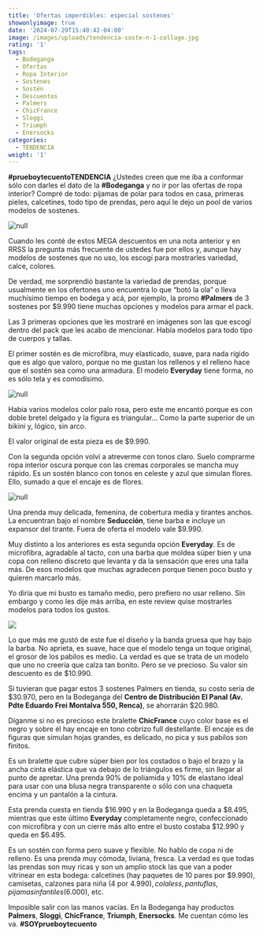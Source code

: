 ```yaml
---
title: 'Ofertas imperdibles: especial sostenes'
showonlyimage: true
date: '2024-07-29T15:40:42-04:00'
image: /images/uploads/tendencia-soste-n-1-collage.jpg
rating: '1'
tags:
  - Bodeganga
  - Ofertas
  - Ropa Interior
  - Sostenes
  - Sostén
  - Descuentos
  - Palmers
  - ChicFrance
  - Sloggi
  - Triumph
  - Enersocks
categories:
  - TENDENCIA
weight: '1'
---
```

**\#prueboytecuentoTENDENCIA** ¿Ustedes creen que me iba a conformar sólo con darles el dato de la **\#Bodeganga** y no ir por las ofertas de ropa interior? Compré de todo: pijamas de polar para todos en casa, primeras pieles, calcetines, todo tipo de prendas, pero aquí le dejo un pool de varios modelos de sostenes.

<!--more-->

![null](/images/uploads/tendencia-soste-n-1-collage.jpg)

Cuando les conté de estos MEGA descuentos en una nota anterior y en RRSS la pregunta más frecuente de ustedes fue por ellos y, aunque hay modelos de sostenes que no uso, los escogí para mostrarles variedad, calce, colores.

De verdad, me sorprendió bastante la variedad de prendas, porque usualmente en los ofertones uno encuentra lo que “botó la ola” o lleva muchísimo tiempo en bodega y acá, por ejemplo, la promo **\#Palmers** de 3 sostenes por $9.990 tiene muchas opciones y modelos para armar el pack.

Las 3 primeras opciones que les mostraré en imágenes son las que escogí dentro del pack que les acabo de mencionar. Había modelos para todo tipo de cuerpos y tallas.

El primer sostén es de microfibra, muy elasticado, suave, para nada rígido que es algo que valoro, porque no me gustan los rellenos y el relleno hace que el sostén sea como una armadura. El modelo **Everyday** tiene forma, no es sólo tela y es comodísimo.

![null](/images/uploads/tendencia-soste-n-2.jpg)

Había varios modelos color palo rosa, pero este me encantó porque es con doble bretel delgado y la figura es triangular… Como la parte superior de un bikini y, lógico, sin arco. 

El valor original de esta pieza es de $9.990.

Con la segunda opción volví a atreverme con tonos claro. Suelo comprarme ropa interior oscura porque con las cremas corporales se mancha muy rápido. Es un sostén blanco con tonos en celeste y azul que simulan flores. Ello, sumado a que el encaje es de flores. 

![null](/images/uploads/tendencia-soste-n-3.jpg)

Una prenda muy delicada, femenina, de cobertura media y tirantes anchos. La encuentran bajo el nombre **Seducción**, tiene barba e incluye un expansor del tirante. Fuera de oferta el modelo vale $9.990.

Muy distinto a los anteriores es esta segunda opción **Everyday**. Es de microfibra, agradable al tacto, con una barba que moldea súper bien y una copa con relleno discreto que levanta y da la sensación que eres una talla más. De esos modelos que muchas agradecen porque tienen poco busto y quieren marcarlo más. 

Yo diría que mi busto es tamaño medio, pero prefiero no usar relleno. Sin embargo y como les dije más arriba, en este review quise mostrarles modelos para todos los gustos.

![](/images/uploads/tendencia-soste-n-5.jpg)

Lo que más me gustó de este fue el diseño y la banda gruesa que hay bajo la barba. No aprieta, es suave, hace que el modelo tenga un toque original, el grosor de los pabilos es medio. La verdad es que se trata de un modelo que uno no creería que calza tan bonito. Pero se ve precioso. Su valor sin descuento es de $10.990.

Si tuvieran que pagar estos 3 sostenes Palmers en tienda, su costo sería de $30.970, pero en la Bodeganga del **Centro de Distribución El Panal (Av. Pdte Eduardo Frei Montalva 550, Renca)**, se ahorrarán $20.980.

Díganme si no es precioso este bralette **ChicFrance** cuyo color base es el negro y sobre él hay encaje en tono cobrizo full destellante. El encaje es de figuras que simulan hojas grandes, es delicado, no pica y sus pabilos son finitos.

Es un bralette que cubre súper bien por los costados o bajo el brazo y la ancha cinta elástica que va debajo de lo triángulos es firme, sin llegar al punto de apretar. Una prenda 90% de poliamida y 10% de elastano ideal para usar con una blusa negra transparente o sólo con una chaqueta encima y un pantalón a la cintura.

Esta prenda cuesta en tienda $16.990 y en la Bodeganga queda a $8.495, mientras que este último **Everyday** completamente negro, confeccionado con microfibra y con un cierre más alto entre el busto costaba $12.990 y queda en $6.495.

Es un sostén con forma pero suave y flexible. No hablo de copa ni de relleno. Es una prenda muy cómoda, liviana, fresca. La verdad es que todas las prendas son muy ricas y son un amplio stock las que van a poder vitrinear en esta bodega: calcetines (hay paquetes de 10 pares por $9.990), camisetas, calzones para niña (4 por $4.990), colaless, pantuflas, pijamas infantiles ($6.000), etc.

Imposible salir con las manos vacías. En la Bodeganga hay productos **Palmers**, **Sloggi**, **ChicFrance**, **Triumph**, **Enersocks**. Me cuentan cómo les va.
**\#SOYprueboytecuento**
